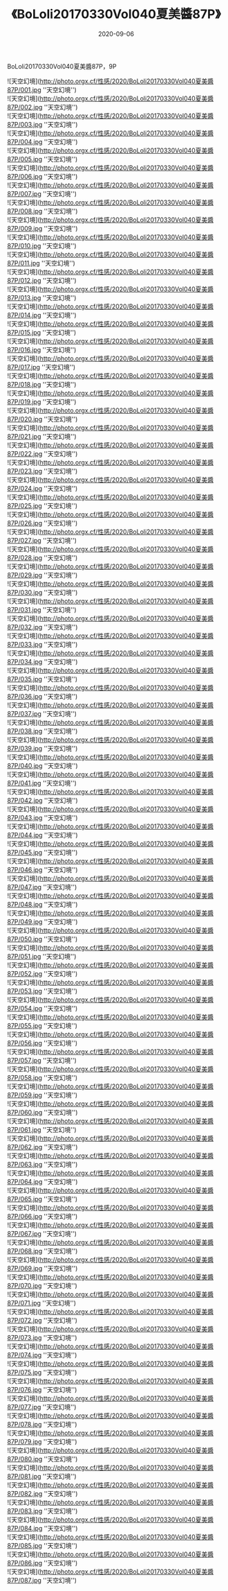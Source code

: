 ﻿---
layout: post
title: 《BoLoli20170330Vol040夏美醬87P》
date: 2020-09-06
img: http://photo.orgx.cf/性感/2020/BoLoli20170330Vol040夏美醬87P/000.jpg
tags: [美女,性感,泳衣]
---

BoLoli20170330Vol040夏美醬87P，9P



![天空幻境](http://photo.orgx.cf/性感/2020/BoLoli20170330Vol040夏美醬87P/001.jpg ''天空幻境'')<br>
![天空幻境](http://photo.orgx.cf/性感/2020/BoLoli20170330Vol040夏美醬87P/002.jpg ''天空幻境'')<br>
![天空幻境](http://photo.orgx.cf/性感/2020/BoLoli20170330Vol040夏美醬87P/003.jpg ''天空幻境'')<br>
![天空幻境](http://photo.orgx.cf/性感/2020/BoLoli20170330Vol040夏美醬87P/004.jpg ''天空幻境'')<br>
![天空幻境](http://photo.orgx.cf/性感/2020/BoLoli20170330Vol040夏美醬87P/005.jpg ''天空幻境'')<br>
![天空幻境](http://photo.orgx.cf/性感/2020/BoLoli20170330Vol040夏美醬87P/006.jpg ''天空幻境'')<br>
![天空幻境](http://photo.orgx.cf/性感/2020/BoLoli20170330Vol040夏美醬87P/007.jpg ''天空幻境'')<br>
![天空幻境](http://photo.orgx.cf/性感/2020/BoLoli20170330Vol040夏美醬87P/008.jpg ''天空幻境'')<br>
![天空幻境](http://photo.orgx.cf/性感/2020/BoLoli20170330Vol040夏美醬87P/009.jpg ''天空幻境'')<br>
![天空幻境](http://photo.orgx.cf/性感/2020/BoLoli20170330Vol040夏美醬87P/010.jpg ''天空幻境'')<br>
![天空幻境](http://photo.orgx.cf/性感/2020/BoLoli20170330Vol040夏美醬87P/011.jpg ''天空幻境'')<br>
![天空幻境](http://photo.orgx.cf/性感/2020/BoLoli20170330Vol040夏美醬87P/012.jpg ''天空幻境'')<br>
![天空幻境](http://photo.orgx.cf/性感/2020/BoLoli20170330Vol040夏美醬87P/013.jpg ''天空幻境'')<br>
![天空幻境](http://photo.orgx.cf/性感/2020/BoLoli20170330Vol040夏美醬87P/014.jpg ''天空幻境'')<br>
![天空幻境](http://photo.orgx.cf/性感/2020/BoLoli20170330Vol040夏美醬87P/015.jpg ''天空幻境'')<br>
![天空幻境](http://photo.orgx.cf/性感/2020/BoLoli20170330Vol040夏美醬87P/016.jpg ''天空幻境'')<br>
![天空幻境](http://photo.orgx.cf/性感/2020/BoLoli20170330Vol040夏美醬87P/017.jpg ''天空幻境'')<br>
![天空幻境](http://photo.orgx.cf/性感/2020/BoLoli20170330Vol040夏美醬87P/018.jpg ''天空幻境'')<br>
![天空幻境](http://photo.orgx.cf/性感/2020/BoLoli20170330Vol040夏美醬87P/019.jpg ''天空幻境'')<br>
![天空幻境](http://photo.orgx.cf/性感/2020/BoLoli20170330Vol040夏美醬87P/020.jpg ''天空幻境'')<br>
![天空幻境](http://photo.orgx.cf/性感/2020/BoLoli20170330Vol040夏美醬87P/021.jpg ''天空幻境'')<br>
![天空幻境](http://photo.orgx.cf/性感/2020/BoLoli20170330Vol040夏美醬87P/022.jpg ''天空幻境'')<br>
![天空幻境](http://photo.orgx.cf/性感/2020/BoLoli20170330Vol040夏美醬87P/023.jpg ''天空幻境'')<br>
![天空幻境](http://photo.orgx.cf/性感/2020/BoLoli20170330Vol040夏美醬87P/024.jpg ''天空幻境'')<br>
![天空幻境](http://photo.orgx.cf/性感/2020/BoLoli20170330Vol040夏美醬87P/025.jpg ''天空幻境'')<br>
![天空幻境](http://photo.orgx.cf/性感/2020/BoLoli20170330Vol040夏美醬87P/026.jpg ''天空幻境'')<br>
![天空幻境](http://photo.orgx.cf/性感/2020/BoLoli20170330Vol040夏美醬87P/027.jpg ''天空幻境'')<br>
![天空幻境](http://photo.orgx.cf/性感/2020/BoLoli20170330Vol040夏美醬87P/028.jpg ''天空幻境'')<br>
![天空幻境](http://photo.orgx.cf/性感/2020/BoLoli20170330Vol040夏美醬87P/029.jpg ''天空幻境'')<br>
![天空幻境](http://photo.orgx.cf/性感/2020/BoLoli20170330Vol040夏美醬87P/030.jpg ''天空幻境'')<br>
![天空幻境](http://photo.orgx.cf/性感/2020/BoLoli20170330Vol040夏美醬87P/031.jpg ''天空幻境'')<br>
![天空幻境](http://photo.orgx.cf/性感/2020/BoLoli20170330Vol040夏美醬87P/032.jpg ''天空幻境'')<br>
![天空幻境](http://photo.orgx.cf/性感/2020/BoLoli20170330Vol040夏美醬87P/033.jpg ''天空幻境'')<br>
![天空幻境](http://photo.orgx.cf/性感/2020/BoLoli20170330Vol040夏美醬87P/034.jpg ''天空幻境'')<br>
![天空幻境](http://photo.orgx.cf/性感/2020/BoLoli20170330Vol040夏美醬87P/035.jpg ''天空幻境'')<br>
![天空幻境](http://photo.orgx.cf/性感/2020/BoLoli20170330Vol040夏美醬87P/036.jpg ''天空幻境'')<br>
![天空幻境](http://photo.orgx.cf/性感/2020/BoLoli20170330Vol040夏美醬87P/037.jpg ''天空幻境'')<br>
![天空幻境](http://photo.orgx.cf/性感/2020/BoLoli20170330Vol040夏美醬87P/038.jpg ''天空幻境'')<br>
![天空幻境](http://photo.orgx.cf/性感/2020/BoLoli20170330Vol040夏美醬87P/039.jpg ''天空幻境'')<br>
![天空幻境](http://photo.orgx.cf/性感/2020/BoLoli20170330Vol040夏美醬87P/040.jpg ''天空幻境'')<br>
![天空幻境](http://photo.orgx.cf/性感/2020/BoLoli20170330Vol040夏美醬87P/041.jpg ''天空幻境'')<br>
![天空幻境](http://photo.orgx.cf/性感/2020/BoLoli20170330Vol040夏美醬87P/042.jpg ''天空幻境'')<br>
![天空幻境](http://photo.orgx.cf/性感/2020/BoLoli20170330Vol040夏美醬87P/043.jpg ''天空幻境'')<br>
![天空幻境](http://photo.orgx.cf/性感/2020/BoLoli20170330Vol040夏美醬87P/044.jpg ''天空幻境'')<br>
![天空幻境](http://photo.orgx.cf/性感/2020/BoLoli20170330Vol040夏美醬87P/045.jpg ''天空幻境'')<br>
![天空幻境](http://photo.orgx.cf/性感/2020/BoLoli20170330Vol040夏美醬87P/046.jpg ''天空幻境'')<br>
![天空幻境](http://photo.orgx.cf/性感/2020/BoLoli20170330Vol040夏美醬87P/047.jpg ''天空幻境'')<br>
![天空幻境](http://photo.orgx.cf/性感/2020/BoLoli20170330Vol040夏美醬87P/048.jpg ''天空幻境'')<br>
![天空幻境](http://photo.orgx.cf/性感/2020/BoLoli20170330Vol040夏美醬87P/049.jpg ''天空幻境'')<br>
![天空幻境](http://photo.orgx.cf/性感/2020/BoLoli20170330Vol040夏美醬87P/050.jpg ''天空幻境'')<br>
![天空幻境](http://photo.orgx.cf/性感/2020/BoLoli20170330Vol040夏美醬87P/051.jpg ''天空幻境'')<br>
![天空幻境](http://photo.orgx.cf/性感/2020/BoLoli20170330Vol040夏美醬87P/052.jpg ''天空幻境'')<br>
![天空幻境](http://photo.orgx.cf/性感/2020/BoLoli20170330Vol040夏美醬87P/053.jpg ''天空幻境'')<br>
![天空幻境](http://photo.orgx.cf/性感/2020/BoLoli20170330Vol040夏美醬87P/054.jpg ''天空幻境'')<br>
![天空幻境](http://photo.orgx.cf/性感/2020/BoLoli20170330Vol040夏美醬87P/055.jpg ''天空幻境'')<br>
![天空幻境](http://photo.orgx.cf/性感/2020/BoLoli20170330Vol040夏美醬87P/056.jpg ''天空幻境'')<br>
![天空幻境](http://photo.orgx.cf/性感/2020/BoLoli20170330Vol040夏美醬87P/057.jpg ''天空幻境'')<br>
![天空幻境](http://photo.orgx.cf/性感/2020/BoLoli20170330Vol040夏美醬87P/058.jpg ''天空幻境'')<br>
![天空幻境](http://photo.orgx.cf/性感/2020/BoLoli20170330Vol040夏美醬87P/059.jpg ''天空幻境'')<br>
![天空幻境](http://photo.orgx.cf/性感/2020/BoLoli20170330Vol040夏美醬87P/060.jpg ''天空幻境'')<br>
![天空幻境](http://photo.orgx.cf/性感/2020/BoLoli20170330Vol040夏美醬87P/061.jpg ''天空幻境'')<br>
![天空幻境](http://photo.orgx.cf/性感/2020/BoLoli20170330Vol040夏美醬87P/062.jpg ''天空幻境'')<br>
![天空幻境](http://photo.orgx.cf/性感/2020/BoLoli20170330Vol040夏美醬87P/063.jpg ''天空幻境'')<br>
![天空幻境](http://photo.orgx.cf/性感/2020/BoLoli20170330Vol040夏美醬87P/064.jpg ''天空幻境'')<br>
![天空幻境](http://photo.orgx.cf/性感/2020/BoLoli20170330Vol040夏美醬87P/065.jpg ''天空幻境'')<br>
![天空幻境](http://photo.orgx.cf/性感/2020/BoLoli20170330Vol040夏美醬87P/066.jpg ''天空幻境'')<br>
![天空幻境](http://photo.orgx.cf/性感/2020/BoLoli20170330Vol040夏美醬87P/067.jpg ''天空幻境'')<br>
![天空幻境](http://photo.orgx.cf/性感/2020/BoLoli20170330Vol040夏美醬87P/068.jpg ''天空幻境'')<br>
![天空幻境](http://photo.orgx.cf/性感/2020/BoLoli20170330Vol040夏美醬87P/069.jpg ''天空幻境'')<br>
![天空幻境](http://photo.orgx.cf/性感/2020/BoLoli20170330Vol040夏美醬87P/070.jpg ''天空幻境'')<br>
![天空幻境](http://photo.orgx.cf/性感/2020/BoLoli20170330Vol040夏美醬87P/071.jpg ''天空幻境'')<br>
![天空幻境](http://photo.orgx.cf/性感/2020/BoLoli20170330Vol040夏美醬87P/072.jpg ''天空幻境'')<br>
![天空幻境](http://photo.orgx.cf/性感/2020/BoLoli20170330Vol040夏美醬87P/073.jpg ''天空幻境'')<br>
![天空幻境](http://photo.orgx.cf/性感/2020/BoLoli20170330Vol040夏美醬87P/074.jpg ''天空幻境'')<br>
![天空幻境](http://photo.orgx.cf/性感/2020/BoLoli20170330Vol040夏美醬87P/075.jpg ''天空幻境'')<br>
![天空幻境](http://photo.orgx.cf/性感/2020/BoLoli20170330Vol040夏美醬87P/076.jpg ''天空幻境'')<br>
![天空幻境](http://photo.orgx.cf/性感/2020/BoLoli20170330Vol040夏美醬87P/077.jpg ''天空幻境'')<br>
![天空幻境](http://photo.orgx.cf/性感/2020/BoLoli20170330Vol040夏美醬87P/078.jpg ''天空幻境'')<br>
![天空幻境](http://photo.orgx.cf/性感/2020/BoLoli20170330Vol040夏美醬87P/079.jpg ''天空幻境'')<br>
![天空幻境](http://photo.orgx.cf/性感/2020/BoLoli20170330Vol040夏美醬87P/080.jpg ''天空幻境'')<br>
![天空幻境](http://photo.orgx.cf/性感/2020/BoLoli20170330Vol040夏美醬87P/081.jpg ''天空幻境'')<br>
![天空幻境](http://photo.orgx.cf/性感/2020/BoLoli20170330Vol040夏美醬87P/082.jpg ''天空幻境'')<br>
![天空幻境](http://photo.orgx.cf/性感/2020/BoLoli20170330Vol040夏美醬87P/083.jpg ''天空幻境'')<br>
![天空幻境](http://photo.orgx.cf/性感/2020/BoLoli20170330Vol040夏美醬87P/084.jpg ''天空幻境'')<br>
![天空幻境](http://photo.orgx.cf/性感/2020/BoLoli20170330Vol040夏美醬87P/085.jpg ''天空幻境'')<br>
![天空幻境](http://photo.orgx.cf/性感/2020/BoLoli20170330Vol040夏美醬87P/086.jpg ''天空幻境'')<br>
![天空幻境](http://photo.orgx.cf/性感/2020/BoLoli20170330Vol040夏美醬87P/087.jpg ''天空幻境'')<br>